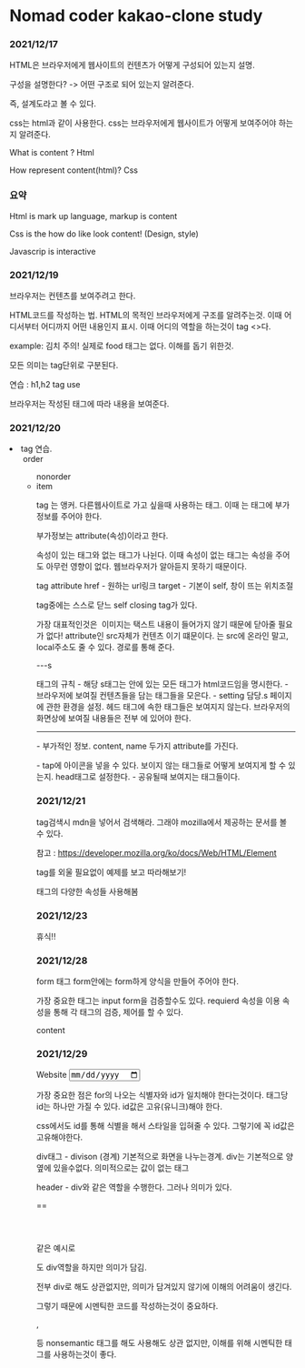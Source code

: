 # Nomad coder kakao-clone study

### 2021/12/17

HTML은 브라우저에게 웹사이트의 컨텐츠가 어떻게 구성되어 있는지 설명.

구성을 설명한다? -> 어떤 구조로 되어 있는지 알려준다.

즉, 설계도라고 볼 수 있다.

css는 html과 같이 사용한다. css는 브라우저에게 웹사이트가 어떻게 보여주어야 하는지 알려준다.

What is content ? Html

How represent content(html)? Css

### 요약

Html is mark up language, markup is content

Css is the how do like look content! (Design, style)

Javascrip is interactive

### 2021/12/19

브라우저는 컨텐츠를 보여주려고 한다.

HTML코드를 작성하는 법. HTML의 목적인 브라우저에게 구조를 알려주는것. 이때 어디서부터 어디까지 어떤 내용인지 표시. 이때 어디의 역할을 하는것이 tag <>다.

example: <food>김치</food> 주의! 실제로 food 태그는 없다. 이해를 돕기 위한것.

모든 의미는 tag단위로 구분된다.

연습 : h1,h2 tag use

브라우저는 작성된 태그에 따라 내용을 보여준다.

### 2021/12/20

<li> tag 연습.

<ol> order <ul> nonorder <li> item

<a> tag 는 앵커. 다른웹사이트로 가고 싶을때 사용하는 태그. 이때 <a>는 태그에 부가정보를 주어야 한다.

부가정보는 attribute(속성)이라고 한다.

속성이 있는 태그와 없는 태그가 나뉜다. 이때 속성이 없는 태그는 속성을 주어도 아무런 영향이 없다. 웹브라우저가 알아듣지 못하기 때문이다.

<a> tag attribute
href - 원하는 url링크
target - 기본이 self, 창이 뜨는 위치조절

tag중에는 스스로 닫느 self closing tag가 있다.

가장 대표적인것은 <img> 이미지는 택스트 내용이 들어가지 않기 때문에 닫아줄 필요가 없다!
attribute인 src자체가 컨텐츠 이기 떄문이다.
<img>는 src에 온라인 말고, local주소도 줄 수 있다. 경로를 통해 준다.

---s

<html>태그의 규칙 - 해당 s태그는 안에 있는 모든 태그가 html코드임을 명시한다.
<body> - 브라우저에 보여질 컨텐츠들을 담는 태그들을 모은다.
<head> - setting 담당.s 페이지에 관한 환경을 설정. 헤드 태그에 속한 태그들은 보여지지 않는다. 브라우저의 화면상에 보여질 내용들은 전부 <body>에 있어야 한다.

---

<meta> - 부가적인 정보. content, name 두가지 attribute를 가진다.
<link> - tap에 아이콘을 넣을 수 있다.
보이지 않는 태그들로 어떻게 보여지게 할 수 있는지. head태그로 설정한다.
<meta property og:image, og:title ,, 등등> - 공유될때 보여지는 태그들이다.

### 2021/12/21

tag검색시 mdn을 넣어서 검색해라. 그래야 mozilla에서 제공하는 문서를 볼 수 있다.

참고 : https://developer.mozilla.org/ko/docs/Web/HTML/Element

tag를 외울 필요없이 예제를 보고 따라해보기!

<p>태그의 다양한 속성들 사용해봄
<audio>사용해보기.

### 2021/12/23

휴식!!

### 2021/12/28

form 태그 form안에는 form하게 양식을 만들어 주어야 한다.

가장 중요한 태그는 input
form을 검증할수도 있다. requierd 속성을 이용
속성을 통해 각 태그의 검증, 제어를 할 수 있다.

<tagname attributename="value">content</tagname>


### 2021/12/29

<label for="website">Website</label>
<input id="website" required placeholder="Name" type="date"/>

가장 중요한 점은 for의 나오는 식별자와 id가 일치해야 한다는것이다. 태그당 id는 하나만 가질 수 있다. id값은 고유(유니크)해야 한다.

css에서도 id를 통해 식별을 해서 스타일을 입혀줄 수 있다. 그렇기에 꼭 id값은 고유해야한다.


div태그 - divison (경계) 기본적으로 화면을 나누는경계. div는 기본적으로 양옆에 있을수없다. 의미적으로는 값이 없는 태그

header - div와 같은 역할을 수행한다. 그러나 의미가 있다. 

<div id ="header"></div> == <header></header>

같은 예시로 <main>도 div역할을 하지만 의미가 담김.

전부 div로 해도 상관없지만, 의미가 담겨있지 않기에 이해의 어려움이 생긴다.

그렇기 때문에 시멘틱한 코드를 작성하는것이 중요하다.

<span> , <div> 등 nonsemantic 태그를 해도 사용해도 상관 없지만, 이해를 위해 시멘틱한 태그를 사용하는것이 좋다.